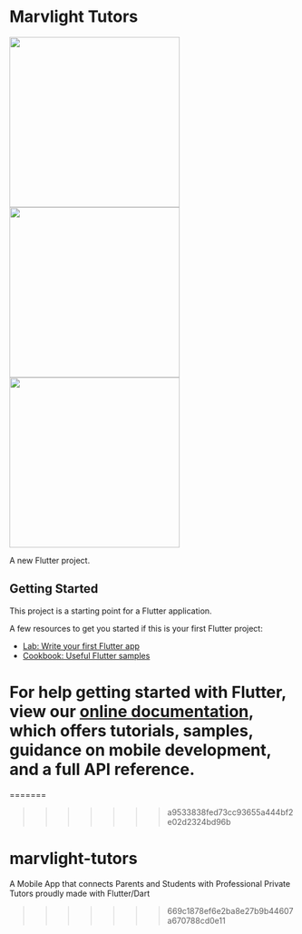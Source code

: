 # Marvlight Tutors
<img src="https://user-images.githubusercontent.com/48892912/90362545-c7ad7900-e058-11ea-80a8-269b01fae8b4.png" width="300" />		    <img src="https://user-images.githubusercontent.com/48892912/90362431-86b56480-e058-11ea-848a-6ec907f362dc.png" width="300" />		    <img src="https://user-images.githubusercontent.com/48892912/90362438-8b7a1880-e058-11ea-94c4-4379ff9fadf1.png" width="300" />

A new Flutter project.

## Getting Started

This project is a starting point for a Flutter application.

A few resources to get you started if this is your first Flutter project:

- [Lab: Write your first Flutter app](https://flutter.dev/docs/get-started/codelab)
- [Cookbook: Useful Flutter samples](https://flutter.dev/docs/cookbook)

For help getting started with Flutter, view our
[online documentation](https://flutter.dev/docs), which offers tutorials,
samples, guidance on mobile development, and a full API reference.
=======
=======
>>>>>>> a9533838fed73cc93655a444bf2e02d2324bd96b
# marvlight-tutors
A Mobile App that connects Parents and Students with Professional Private Tutors proudly made with Flutter/Dart
>>>>>>> 669c1878ef6e2ba8e27b9b44607a670788cd0e11

